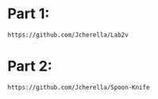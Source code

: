 # Part 1:
    https://github.com/Jcherella/Lab2v

# Part 2:
    https://github.com/Jcherella/Spoon-Knife
